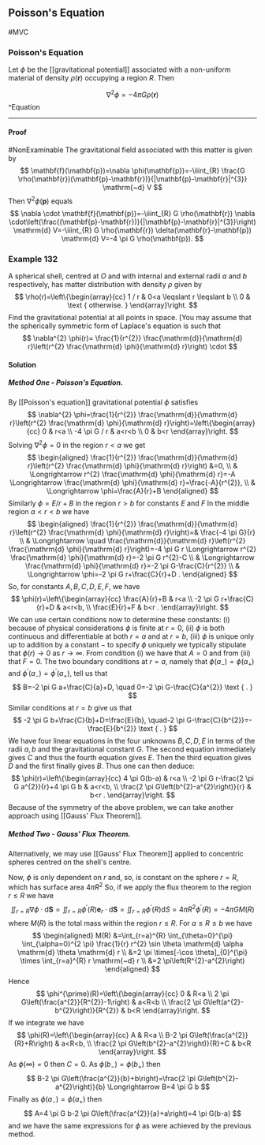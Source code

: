 ## Poisson's Equation
#MVC 
### Poisson's Equation
Let $\phi$ be the [[gravitational potential]] associated with a non-uniform material of density $\rho(\mathbf{r})$ occupying a region $R$. Then

$$
\nabla^{2} \phi=-4 \pi G \rho(\mathbf{r})
$$
^Equation

---
#### Proof
#NonExaminable 
The gravitational field associated with this matter is given by
$$
\mathbf{f}(\mathbf{p})=\nabla \phi(\mathbf{p})=-\iiint_{R} \frac{G \rho(\mathbf{r})(\mathbf{p}-\mathbf{r})}{|\mathbf{p}-\mathbf{r}|^{3}} \mathrm{~d} V
$$
Then $\nabla^{2} \phi(\mathbf{p})$ equals
$$
\nabla \cdot \mathbf{f}(\mathbf{p})=-\iiint_{R} G \rho(\mathbf{r}) \nabla \cdot\left(\frac{(\mathbf{p}-\mathbf{r})}{|\mathbf{p}-\mathbf{r}|^{3}}\right) \mathrm{d} V=-\iiint_{R} G \rho(\mathbf{r}) \delta(\mathbf{r}-\mathbf{p}) \mathrm{d} V=-4 \pi G \rho(\mathbf{p}).
$$
### Example 132
A spherical shell, centred at $O$ and with internal and external radii $a$ and $b$ respectively, has matter distribution with density $\rho$ given by
$$
\rho(r)=\left\{\begin{array}{cc}
1 / r & 0<a \leqslant r \leqslant b \\
0 & \text { otherwise. }
\end{array}\right.
$$
Find the gravitational potential at all points in space. [You may assume that the spherically symmetric form of Laplace's equation is such that 
$$
\nabla^{2} \phi(r)=
\frac{1}{r^{2}} \frac{\mathrm{d}}{\mathrm{d} r}\left(r^{2} \frac{\mathrm{d} \phi}{\mathrm{d} r}\right) \cdot
$$
#### Solution
##### Method One - Poisson's Equation.
By [[Poisson's equation]] gravitational potential $\phi$ satisfies
$$
\nabla^{2} \phi=\frac{1}{r^{2}} \frac{\mathrm{d}}{\mathrm{d} r}\left(r^{2} \frac{\mathrm{d} \phi}{\mathrm{d} r}\right)=\left\{\begin{array}{cc}
0 & r<a \\
-4 \pi G / r & a<r<b \\
0 & b<r
\end{array}\right.
$$
Solving $\nabla^{2} \phi=0$ in the region $r<a$ we get
$$
\begin{aligned}
\frac{1}{r^{2}} \frac{\mathrm{d}}{\mathrm{d} r}\left(r^{2} \frac{\mathrm{d} \phi}{\mathrm{d} r}\right) &=0, \\
& \Longrightarrow r^{2} \frac{\mathrm{d} \phi}{\mathrm{d} r}=-A \Longrightarrow \frac{\mathrm{d} \phi}{\mathrm{d} r}=\frac{-A}{r^{2}}, \\
& \Longrightarrow \phi=\frac{A}{r}+B
\end{aligned}
$$
Similarly $\phi=E / r+B$ in the region $r>b$ for constants $E$ and $F$
In the middle region $a<r<b$ we have
$$
\begin{aligned}
\frac{1}{r^{2}} \frac{\mathrm{d}}{\mathrm{d} r}\left(r^{2} \frac{\mathrm{d} \phi}{\mathrm{d} r}\right)=& \frac{-4 \pi G}{r} \\
& \Longrightarrow \quad \frac{\mathrm{d}}{\mathrm{d} r}\left(r^{2} \frac{\mathrm{d} \phi}{\mathrm{d} r}\right)=-4 \pi G r \Longrightarrow r^{2} \frac{\mathrm{d} \phi}{\mathrm{d} r}=-2 \pi G r^{2}-C \\
& \Longrightarrow \frac{\mathrm{d} \phi}{\mathrm{d} r}=-2 \pi G-\frac{C}{r^{2}} \\
& \Longrightarrow \phi=-2 \pi G r+\frac{C}{r}+D .
\end{aligned}
$$
So, for constants $A, B, C, D, E, F$, we have
$$
\phi(r)=\left\{\begin{array}{cc}
\frac{A}{r}+B & r<a \\
-2 \pi G r+\frac{C}{r}+D & a<r<b, \\
\frac{E}{r}+F & b<r .
\end{array}\right.
$$
We can use certain conditions now to determine these constants:
(i) because of physical considerations $\phi$ is finite at $r=0$,
(ii) $\phi$ is both continuous and differentiable at both $r=a$ and at $r=b$,
(iii) $\phi$ is unique only up to addition by a constant $-$ to specify $\phi$ uniquely we typically stipulate that $\phi(r) \rightarrow 0$ as $r \rightarrow \infty$.
From condition (i) we have that $A=0$ and from (iii) that $F=0$. The two boundary conditions at $r=a$, namely that $\phi\left(a_{-}\right)=\phi\left(a_{+}\right)$ and $\phi^{\prime}\left(a_{-}\right)=\phi^{\prime}\left(a_{+}\right)$, tell us that
$$
B=-2 \pi G a+\frac{C}{a}+D, \quad 0=-2 \pi G-\frac{C}{a^{2}} \text { . }
$$
Similar conditions at $r=b$ give us that
$$
-2 \pi G b+\frac{C}{b}+D=\frac{E}{b}, \quad-2 \pi G-\frac{C}{b^{2}}=-\frac{E}{b^{2}} \text { . }
$$
We have four linear equations in the four unknowns $B, C, D, E$ in terms of the radii $a, b$ and the gravitational constant $G$. The second equation immediately gives $C$ and thus the fourth equation gives $E$. Then the third equation gives $D$ and the first finally gives $B$. Thus one can then deduce:
$$
\phi(r)=\left\{\begin{array}{cc}
4 \pi G(b-a) & r<a \\
-2 \pi G r-\frac{2 \pi G a^{2}}{r}+4 \pi G b & a<r<b, \\
\frac{2 \pi G\left(b^{2}-a^{2}\right)}{r} & b<r .
\end{array}\right.
$$
Because of the symmetry of the above problem, we can take another approach using [[Gauss' Flux Theorem]].

##### Method Two - Gauss' Flux Theorem.
Alternatively, we may use [[Gauss' Flux Theorem]] applied to concentric spheres centred on the shell's centre.

Now, $\phi$ is only dependent on $r$ and, so, is constant on the sphere $r=R$, which has surface area $4 \pi R^{2}$
So, if we apply the flux theorem to the region $r \leqslant R$ we have
$$
\iint_{r=R} \nabla \phi \cdot \mathrm{d} \mathbf{S}=\iint_{r=R} \phi^{\prime}(R) \mathbf{e}_{r} \cdot \mathrm{d} \mathbf{S}=\iint_{r=R} \phi^{\prime}(R) \mathrm{d} S=4 \pi R^{2} \phi^{\prime}(R)=-4 \pi G M(R)
$$
where $M(R)$ is the total mass within the region $r \leqslant R$. For $a \leqslant R \leqslant b$ we have
$$
\begin{aligned}
M(R) &=\int_{r=a}^{R} \int_{\theta=0}^{\pi} \int_{\alpha=0}^{2 \pi} \frac{1}{r} r^{2} \sin \theta \mathrm{d} \alpha \mathrm{d} \theta \mathrm{d} r \\
&=2 \pi \times[-\cos \theta]_{0}^{\pi} \times \int_{r=a}^{R} r \mathrm{~d} r \\
&=2 \pi\left(R^{2}-a^{2}\right)
\end{aligned}
$$
Hence
$$
\phi^{\prime}(R)=\left\{\begin{array}{cc}
0 & R<a \\
2 \pi G\left(\frac{a^{2}}{R^{2}}-1\right) & a<R<b \\
\frac{2 \pi G\left(a^{2}-b^{2}\right)}{R^{2}} & b<R
\end{array}\right.
$$
If we integrate we have
$$
\phi(R)=\left\{\begin{array}{cc}
A & R<a \\
B-2 \pi G\left(\frac{a^{2}}{R}+R\right) & a<R<b, \\
\frac{2 \pi G\left(b^{2}-a^{2}\right)}{R}+C & b<R
\end{array}\right.
$$
As $\phi(\infty)=0$ then $C=0 .$ As $\phi\left(b_{-}\right)=\phi\left(b_{+}\right)$ then
$$
B-2 \pi G\left(\frac{a^{2}}{b}+b\right)=\frac{2 \pi G\left(b^{2}-a^{2}\right)}{b} \Longrightarrow B=4 \pi G b
$$
Finally as $\phi\left(a_{-}\right)=\phi\left(a_{+}\right)$ then
$$
A=4 \pi G b-2 \pi G\left(\frac{a^{2}}{a}+a\right)=4 \pi G(b-a)
$$
and we have the same expressions for $\phi$ as were achieved by the previous method.